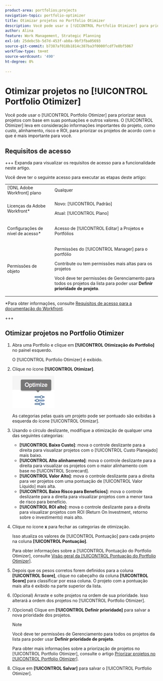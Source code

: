 ```yaml
---
product-area: portfolios;projects
navigation-topic: portfolio-optimizer
title: Otimizar projetos no Portfolio Otimizer
description: Você pode usar o [!UICONTROL Portfolio Otimizer] para priorizar seus projetos com base em suas pontuações e outros valores. O Otimizer leva em consideração informações importantes do projeto, como custo, alinhamento, risco e ROI, para priorizar os projetos de acordo com o que é mais importante para você.
author: Alina
feature: Work Management, Strategic Planning
exl-id: 25debc5b-5d7d-453f-ab0a-9bf3fba05693
source-git-commit: b7387af018b1814c387ba3f0000fcdf7e0bf5067
workflow-type: tm+mt
source-wordcount: '490'
ht-degree: 0%

---
```


# Otimizar projetos no [!UICONTROL Portfolio Otimizer]

Você pode usar o [!UICONTROL Portfolio Otimizer] para priorizar seus projetos com base em suas pontuações e outros valores. O [!UICONTROL Otimizer] leva em consideração informações importantes do projeto, como custo, alinhamento, risco e ROI, para priorizar os projetos de acordo com o que é mais importante para você.

## Requisitos de acesso

+++ Expanda para visualizar os requisitos de acesso para a funcionalidade neste artigo.

Você deve ter o seguinte acesso para executar as etapas deste artigo:

<table style="table-layout:auto"> 
 <col> 
 <col> 
 <tbody> 
  <tr> 
   <td role="rowheader">[!DNL Adobe Workfront] plano</td> 
   <td> Qualquer</td> 
  </tr> 
  <tr> 
   <td role="rowheader">Licenças da Adobe Workfront*</td> 
   <td> <p>Novo: [!UICONTROL Padrão] </p>
   <p>Atual: [!UICONTROL Plano] </p> </td> 
  </tr> 
  <tr> 
   <td role="rowheader">Configurações de nível de acesso*</td> 
   <td> <p>Acesso de [!UICONTROL Editar] a Projetos e Portfólios</p> </td> 
  </tr> 
  <tr> 
   <td role="rowheader">Permissões de objeto</td> 
   <td> <p>Permissões do [!UICONTROL Manager] para o portfólio</p> <p>Contribute ou tem permissões mais altas para os projetos</p> 
   <p>Você deve ter permissões de Gerenciamento para todos os projetos da lista para poder usar <b>Definir prioridade de projeto</b>.</p>
    </td> 
  </tr> 
 </tbody> 
</table>

*Para obter informações, consulte [Requisitos de acesso para a documentação do Workfront](/help/quicksilver/administration-and-setup/add-users/access-levels-and-object-permissions/access-level-requirements-in-documentation.md).

+++

## Otimizar projetos no Portfolio Otimizer

1. Abra uma Portfolio e clique em **[!UICONTROL Otimização do Portfolio]** no painel esquerdo.

   O [!UICONTROL Portfolio Otimizer] é exibido.

1. Clique no ícone **[!UICONTROL Otimizar]**.

   ![Ícone Otimizar](assets/optimize-icon-portfolio-optimizer.png)

   As categorias pelas quais um projeto pode ser pontuado são exibidas à esquerda do ícone [!UICONTROL Otimizar].

1. Usando o círculo deslizante, modifique a otimização de qualquer uma das seguintes categorias:

   * **[!UICONTROL Baixo Custo]**: mova o controle deslizante para a direita para visualizar projetos com o [!UICONTROL Custo Planejado] mais baixo.
   * **[!UICONTROL Alto alinhamento]**: mova o controle deslizante para a direita para visualizar os projetos com o maior alinhamento com base no [!UICONTROL Scorecard].
   * **[!UICONTROL Valor Alto]**: mova o controle deslizante para a direita para ver projetos com uma pontuação de [!UICONTROL Valor Líquido] mais alta.
   * **[!UICONTROL Baixo Risco para Benefícios]**: mova o controle deslizante para a direita para visualizar projetos com a menor taxa de risco para benefício.
   * **[!UICONTROL ROI alto]**: mova o controle deslizante para a direita para visualizar projetos com ROI (Return On Investment, retorno sobre o investimento) mais alto.

1. Clique no ícone **x** para fechar as categorias de otimização.

   Isso atualiza os valores de [!UICONTROL Pontuação] para cada projeto na coluna **[!UICONTROL Pontuação]**.

   Para obter informações sobre a [!UICONTROL Pontuação do Portfolio Otimizer], consulte [Visão geral da [!UICONTROL Pontuação do Portfolio Otimizer]](../../../manage-work/portfolios/portfolio-optimizer/portfolio-optimizer-score.md).

1. Depois que os pesos corretos forem definidos para a coluna **[!UICONTROL Score]**, clique no cabeçalho da coluna **[!UICONTROL Score]** para classificar por essa coluna. O projeto com a pontuação mais alta é exibido na parte superior da lista.

1. (Opcional) Arraste e solte projetos na ordem de sua prioridade.
Isso alterará a ordem dos projetos no [!UICONTROL Portfolio Otimizer].
1. (Opcional) Clique em **[!UICONTROL Definir prioridade]** para salvar a nova prioridade dos projetos.

   >[!NOTE]
   >
   >   Você deve ter permissões de Gerenciamento para todos os projetos da lista para poder usar **Definir prioridade de projeto**.

   Para obter mais informações sobre a priorização de projetos no [!UICONTROL Portfolio Otimizer], consulte o artigo [Priorizar projetos no [!UICONTROL Portfolio Otimizer]](../../../manage-work/portfolios/portfolio-optimizer/prioritize-projects-in-portfolio-optimizer.md).

1. Clique em **[!UICONTROL Salvar]** para salvar o [!UICONTROL Portfolio Otimizer].
